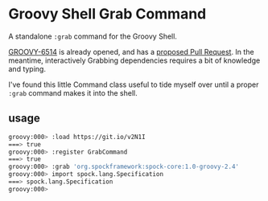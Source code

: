 # Groovy Shell Grab Command

A standalone `:grab` command for the Groovy Shell.

[GROOVY-6514](https://issues.apache.org/jira/browse/GROOVY-6514) is already opened, and has a [proposed Pull Request](https://github.com/apache/groovy/pull/104).  In the meantime, interactively Grabbing dependencies requires a bit of knowledge and typing.

I've found this little Command class useful to tide myself over until a proper `:grab` command makes it into the shell.

## usage

```sh
groovy:000> :load https://git.io/v2N1I
===> true
groovy:000> :register GrabCommand
===> true
groovy:000> :grab 'org.spockframework:spock-core:1.0-groovy-2.4'
groovy:000> import spock.lang.Specification 
===> spock.lang.Specification
groovy:000> 
```
